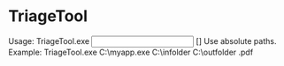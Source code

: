 # TriageTool

Usage: TriageTool.exe <program path> <input dir> <output dir> [<extension>]
Use absolute paths.
Example: TriageTool.exe C:\myapp.exe C:\infolder C:\outfolder .pdf

